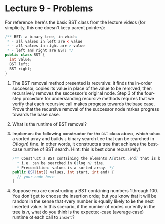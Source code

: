 # Lecture 9 - Problems

For reference, here's the basic BST class from the lecture videos (for simplicity, this one doesn't keep parent pointers):

```java
/** BST: a binary tree, in which:
 * - all values in left are < value
 * - all values in right are > value
 * - left and right are BSTs */
public class BST {
  int value;
  BST left;
  BST right;
}
```

1. The BST removal method presented is recursive: it finds the in-order successor, copies its value in place of the value to be removed, then recursively removes the successor's original node. Step 3 of the four-step procedure for understanding recursive methods requires that we verify that each recursive call makes progress towards the base case. Prove that the recursive removal of the successor node makes progress towards the base case.

2. What is the runtime of BST removal?

3. Implement the following constructor for the `BST` class above, which takes a sorted array and builds a binary search tree that can be searched in $O(\log n$) time. In other words, it constructs a tree that achieves the best-case runtime of BST search. Hint: this is best done recursively!

   ```java
   /** Construct a BST containing the elements A[start..end] that is balanced,
     * i.e. can be searched in O(log n) time. 
     * Precondition: values is a sorted array. */
   public BST(int[] values, int start, int end) {
     // your code here
   }
   
   
   ```

3. Suppose you are constructing a BST containing numbers 1 through 100. You don't get to choose the insertion order, but you know that it will be random in the sense that every number is equally likely to be the next inserted value. In this scenario, if the number of nodes currently in the tree is $n$, what do you think is the expected-case (average-case) runtime of each call to `insert`?



